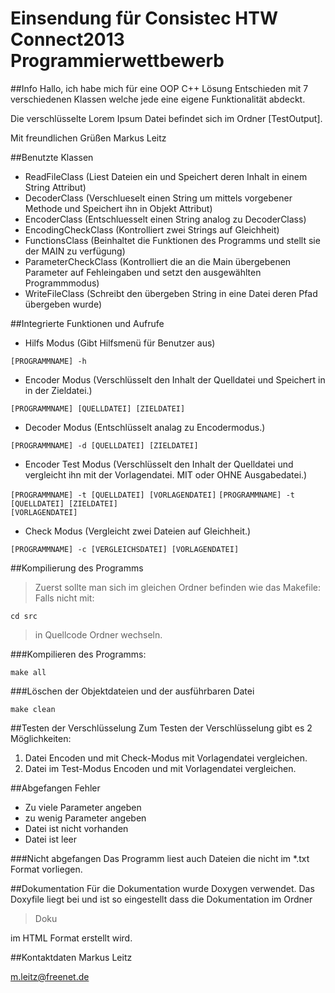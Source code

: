 # Einsendung für Consistec HTW Connect2013 Programmierwettbewerb

##Info
Hallo, ich habe mich für eine OOP C++ Lösung Entschieden mit 7 verschiedenen Klassen welche jede
eine eigene Funktionalität abdeckt.

Die verschlüsselte Lorem Ipsum Datei befindet sich im Ordner [TestOutput].

Mit freundlichen Grüßen 
Markus Leitz

##Benutzte Klassen
-  ReadFileClass   		(Liest Dateien ein und Speichert deren Inhalt in einem String Attribut)
-  DecoderClass			(Verschlueselt einen String um mittels vorgebener Methode und Speichert ihn in Objekt Attribut)
-  EncoderClass			(Entschluesselt einen String analog zu DecoderClass)
-  EncodingCheckClass		(Kontrolliert zwei Strings auf Gleichheit)
-  FunctionsClass			(Beinhaltet die Funktionen des Programms und stellt sie der MAIN zu verfügung)
-  ParameterCheckClass	(Kontrolliert die an die Main übergebenen Parameter auf Fehleingaben und setzt den ausgewählten Programmmodus)
-  WriteFileClass			(Schreibt den übergeben String in eine Datei deren Pfad übergeben wurde)

##Integrierte Funktionen und Aufrufe
-  Hilfs Modus (Gibt Hilfsmenü für Benutzer aus)

<code>[PROGRAMMNAME] -h</code>
-  Encoder Modus (Verschlüsselt den Inhalt der Quelldatei und Speichert in in der Zieldatei.)

<code>[PROGRAMMNAME] [QUELLDATEI] [ZIELDATEI]</code>
-  Decoder Modus (Entschlüsselt analag zu Encodermodus.)

<code>[PROGRAMMNAME] -d [QUELLDATEI] [ZIELDATEI]</code>
-  Encoder Test Modus (Verschlüsselt den Inhalt der Quelldatei und vergleicht ihn mit der Vorlagendatei. MIT oder OHNE Ausgabedatei.)

<code>[PROGRAMMNAME] -t [QUELLDATEI] [VORLAGENDATEI]</code>
<code>[PROGRAMMNAME] -t [QUELLDATEI] [ZIELDATEI] [VORLAGENDATEI]</code>
-  Check Modus (Vergleicht zwei Dateien auf Gleichheit.)

<code>[PROGRAMMNAME] -c [VERGLEICHSDATEI] [VORLAGENDATEI]</code>

##Kompilierung des Programms
> Zuerst sollte man sich im gleichen Ordner befinden wie das Makefile: 
  Falls nicht mit:

```
cd src
```
>in Quellcode Ordner wechseln.

###Kompilieren des Programms:
```
make all
```

###Löschen der Objektdateien und der ausführbaren Datei
```
make clean
```

##Testen der Verschlüsselung
Zum Testen der Verschlüsselung gibt es 2 Möglichkeiten:

1.  Datei Encoden und mit Check-Modus mit Vorlagendatei vergleichen.
2.  Datei im Test-Modus Encoden und mit Vorlagendatei vergleichen.

##Abgefangen Fehler

-  Zu viele Parameter angeben
-  zu wenig Parameter angeben
-  Datei ist nicht vorhanden
-  Datei ist leer

###Nicht abgefangen
Das Programm liest auch Dateien die nicht im *.txt Format vorliegen.

##Dokumentation
Für die Dokumentation wurde Doxygen verwendet. Das Doxyfile liegt bei und ist so eingestellt dass die Dokumentation im Ordner
>Doku 

im HTML Format erstellt wird.

##Kontaktdaten
Markus Leitz

m.leitz@freenet.de

 
